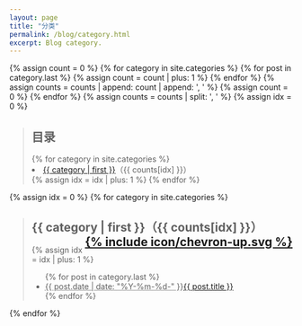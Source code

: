 ```yaml
---
layout: page
title: "分类"
permalink: /blog/category.html
excerpt: Blog category.
---
```


{% assign count = 0 %}
{% for category in site.categories %}
  {% for post in category.last %}
    {% assign count = count | plus: 1 %}
  {% endfor %}
  {% assign counts = counts | append: count | append: ', ' %}
  {% assign count = 0 %}
{% endfor %}
{% assign counts = counts | split: ', ' %}
{% assign idx = 0 %}
<blockquote id="category">
  <h2>目录</h2>
{% for category in site.categories %}
  <li><a href="#{{ category[0] }}">{{ category | first }}</a>（{{ counts[idx] }}）</li>
  {% assign idx = idx | plus: 1 %}
{% endfor %}
</blockquote>

{% assign idx = 0 %}
{% for category in site.categories %}
<blockquote class="contents">
  <h2 id="{{ category[0] }}">{{ category | first }}（{{ counts[idx] }}）<a href="#category" style="float:right;">{% include icon/chevron-up.svg %}</a></h2>
    {% assign idx = idx | plus: 1 %}
  <ul>
    {% for post in category.last %}
    <li><abbr title="{{ post.date | date_to_xmlschema }}">{{ post.date | date: "%Y-%m-%d-" }}</abbr><a href="{{ post.url }}">{{ post.title }}</a></li>
    {% endfor %}
  </ul>
</blockquote>
{% endfor %}
